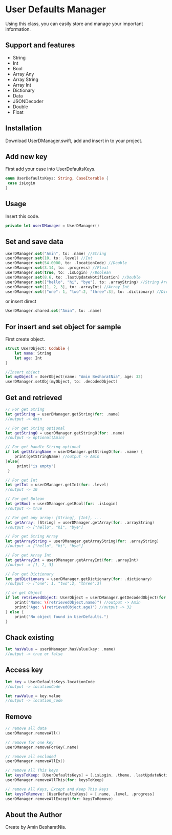 # User Defaults Manager

Using this class, you can easily store and manage your important information.

## Support and features

- String
- Int
- Bool
- Array Any
- Array String
- Array Int
- Dictionary
- Data
- JSONDecoder
- Double
- Float

## Installation

Download UserDManager.swift, add and insert in to your project.

## Add new key

First add your case into UserDefaultsKeys.

```swift
enum UserDefaultsKeys: String, CaseIterable {
 case isLogin
}
```

## Usage

Insert this code.

```swift
private let userDManager = UserDManager()
```

## Set and save data

```swift
userDManager.set("Amin", to: .name) //String
userDManager.set(10, to: .level) //Int
userDManager.set(54.0000, to: .locationCode) //Double
userDManager.set(3.14, to: .progress) //Float
userDManager.set(true, to: .isLogin) //Boolean
userDManager.set(8.6, to: .lastUpdateNotification) //Double
userDManager.set(["hello", "hi", "bye"], to: .arrayString) //String Array
userDManager.set([1, 2, 3], to: .arrayInt) //Array Int
userDManager.set(["one": 1, "two":2, "three":3], to: .dictionary) //Dictionary
```
or insert direct

```swift
UserDManager.shared.set("Amin", to: .name)
```

## For insert and set object for sample

First create object.

```swift
struct UserObject: Codable {
    let name: String
    let age: Int
}

//Insert object
let myObject = UserObject(name: "Amin BesharatNia", age: 32)
userDManager.setObj(myObject, to: .decodedObject)
```

## Get and retrieved

```swift
// For get String
let getString = userDManager.getString(for: .name)
//output -> Amin

// For get String optional
let getStringO = userDManager.getStringO(for: .name)
//output -> optional(Amin)

// For get handle String optional
if let getStringName = userDManager.getStringO(for: .name) {
    print(getStringName) //output -> Amin
}else{
     print("is empty")
 }

// For get Int 
let getInt = userDManager.getInt(for: .level)
//output -> 10

// For get Bolean 
let getBool = userDManager.getBool(for: .isLogin)
//output -> true

// For get any array: [String], [Int], ... 
let getArray: [String] = userDManager.getArray(for: .arrayString)
//output -> ["hello", "hi", "bye"]

// For get String Array 
let getArrayString = userDManager.getArrayString(for: .arrayString)
//output -> ["hello", "hi", "bye"]

// For get Array Int 
let getArrayInt = userDManager.getArrayInt(for: .arrayInt)
//output -> [1, 2, 3]

// For get Dictionary
let getDictionary = userDManager.getDictionary(for: .dictionary)
//output -> ["one": 1, "two":2, "three":3]

// or get Object 
if let retrievedObject: UserObject = userDManager.getDecodedObject(for: .decodedObject) { 
    print("Name: \(retrievedObject.name)") //output -> Amin
    print("Age: \(retrievedObject.age)") //output -> 32
} else {
    print("No object found in UserDefaults.")
}
```

## Chack existing

```swift
let hasValue = userDManager.hasValue(key: .name)
//output -> true or false
```

## Access key

```swift
let key = UserDefaultsKeys.locationCode
//output -> locationCode

let rawValue = key.value
//output -> location_code
```

## Remove

```swift
// remove all data
userDManager.removeAll()

// remove for one key
userDManager.removeForKey(.name)

// remove all excluded
userDManager.removeAllEx()

// remove All This keys   
let keysToKeep: [UserDefaultsKeys] = [.isLogin, .theme, .lastUpdateNotification]
userDManager.removeAllThis(for: keysToKeep)

// remove All Keys, Except and Keep This keys        
let keysToRemove: [UserDefaultsKeys] = [.name, .level, .progress]
userDManager.removeAllExcept(for: keysToRemove)

```

## About the Author

Create by Amin BesharatNia.

